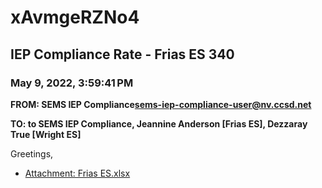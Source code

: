 # xAvmgeRZNo4
## IEP Compliance Rate - Frias ES 340
### May 9, 2022, 3:59:41 PM
**FROM: SEMS IEP Compliance<sems-iep-compliance-user@nv.ccsd.net>**

**TO: to SEMS IEP Compliance, Jeannine Anderson [Frias ES], Dezzaray True [Wright ES]**


Greetings,  





* [Attachment: Frias ES.xlsx](xAvmgeRZNo4-attachment-1.xlsx)
